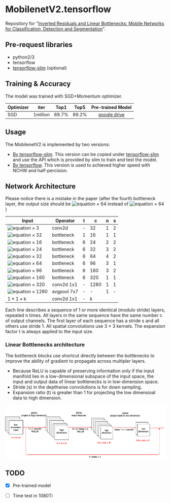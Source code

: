 # MobilenetV2.tensorflow
Repository for "[Inverted Residuals and Linear Bottlenecks: Mobile Networks for Classification, Detection and Segmentation](https://arxiv.org/abs/1801.04381)".

## Pre-request libraries
- python2/3
- tensorflow
- [tensorflow-slim](https://github.com/tensorflow/models/tree/master/research/slim) (optional)

## Training & Accuracy
The model was trained with SGD+Momentum optimizer.

|   Optimizer  |   iter   |  Top1 |  Top5 |                    Pre-trained Model                    |
|:------------:|:--------:|:-----:|:-----:|:-------------------------------------------------------:|
| SGD          | 1million | 69.7% | 89.2% | [google drive](https://drive.google.com/open?id=1PBCvhhpoExLg_tYDr_HaGOkeXeFELd_p)|

## Usage
The MobilenetV2 is implemented by two versions:
- [By tensorflow-slim](https://github.com/ShuangXieIrene/MobilenetV2.tensorflow/tree/master/slim-net). 
This version can be copied under [tensorflow-slim](https://github.com/tensorflow/models/tree/master/research/slim/nets) and use the API which is provided by slim to train and test the model. 
- [By tensorflow](https://github.com/ShuangXieIrene/MobilenetV2.tensorflow/tree/master/benchmark-net).
This version is used to achieved higher speed with NCHW and half-percision.

## Network Architecture
Please notice there is a mistake in the paper (after the fourth bottleneck layer, the output size should be ![equation](http://latex.codecogs.com/gif.latex?14^2) × 64 instead of ![equation](http://latex.codecogs.com/gif.latex?28^2) × 64 )

| Input                                                       | Operator    | t | c    | n | s |
|-------------------------------------------------------------|-------------|---|------|---|---|
| ![equation](http://latex.codecogs.com/gif.latex?224^2) × 3  | conv2d      | - | 32   | 1 | 2 |
| ![equation](http://latex.codecogs.com/gif.latex?112^2) × 32 | bottleneck  | 1 | 16   | 1 | 1 |
| ![equation](http://latex.codecogs.com/gif.latex?112^2) × 16 | bottleneck  | 6 | 24   | 2 | 2 |
| ![equation](http://latex.codecogs.com/gif.latex?56^2) × 24  | bottleneck  | 6 | 32   | 3 | 2 |
| ![equation](http://latex.codecogs.com/gif.latex?28^2) × 32  | bottleneck  | 6 | 64   | 4 | 2 |
| ![equation](http://latex.codecogs.com/gif.latex?14^2) × 64  | bottleneck  | 6 | 96   | 3 | 1 |
| ![equation](http://latex.codecogs.com/gif.latex?14^2) × 96  | bottleneck  | 6 | 160  | 3 | 2 |
| ![equation](http://latex.codecogs.com/gif.latex?7^2) × 160  | bottleneck  | 6 | 320  | 1 | 1 |
| ![equation](http://latex.codecogs.com/gif.latex?7^2) × 320  | conv2d 1x1  | - | 1280 | 1 | 1 |
| ![equation](http://latex.codecogs.com/gif.latex?7^2) × 1280 | avgpool 7x7 | - | -    | 1 | - |
| 1 × 1 × k                                                   | conv2d 1x1  | - | k    |   |   |

Each line describes a sequence of 1 or more identical (modulo stride) layers, repeated n times. All layers in the same sequence have the same number c of output channels. The first layer of each sequence has a stride s and all others use stride 1. All spatial convolutions use 3 × 3 kernels. The expansion factor t is always applied to the input size.
### Linear Bottlenecks architecture
The bottleneck blocks use shortcut directly between the bottlenecks to improve the ability of gradient to propagate across multipler layers.
- Because ReLU is capable of preserving information only if the input manifold lies in a low-dimensional subspace of the input space, the input and output data of linear bottlenecks is in low-dimension space. 
- Stride (s) in the depthwise convolutions is for down sampling. 
- Expansion ratio (t) is greater than 1 for projecting the low dimensioal data to high dimension.

![image](image/image/linear_bottleneck.png) 
## TODO
- [x] Pre-trained model 
- [ ] Time test in 1080Ti



